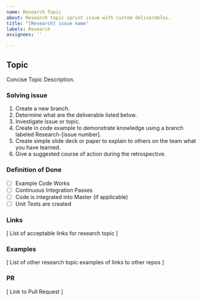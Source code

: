 ```yaml
---
name: Research Topic
about: Research topic sprint issue with custom deliverables.
title: "[Research] issue name"
labels: Research
assignees: ''

---
```


## Topic

Concise Topic Description.

### Solving issue
1. Create a new branch.
2. Determine what are the deliverable listed below.
3. Investigate issue or topic.
4. Create in code example to demonstrate knowledge using a branch labeled Research-[issue number].
5. Create simple slide deck or paper to explain to others on the team what you have learned.
6. Give a suggested course of action during the retrospective.

### Definition of Done

- [ ] Example Code Works
- [ ] Continuous Integration Passes
- [ ] Code is integrated into Master (if applicable)
- [ ] Unit Tests are created

### Links

[ List of acceptable links for research topic ]

### Examples

[ List of other research topic examples of links to other repos ]

### PR

[ Link to Pull Request ]
